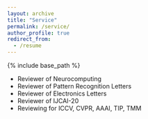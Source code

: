 ```yaml
---
layout: archive
title: "Service"
permalink: /service/
author_profile: true
redirect_from:
  - /resume
---
```


{% include base_path %}

* Reviewer of Neurocomputing
* Reviewer of Pattern Recognition Letters
* Reviewer of Electronics Letters
* Reviewer of IJCAI-20
* Reviewing for ICCV, CVPR, AAAI, TIP, TMM


